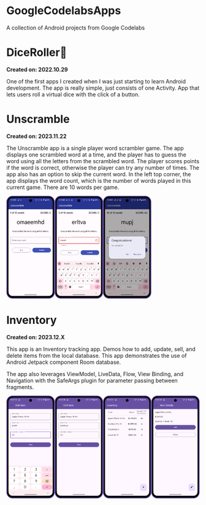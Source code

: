 # GoogleCodelabsApps

A collection of Android projects from Google Codelabs

# DiceRoller🎲

**Created on: 2022.10.29**

One of the first apps I created when I was just starting to learn Android development. The app is
really simple, just consists of one Activity.
App that lets users roll a virtual dice with the click of a button.

# Unscramble

**Created on: 2023.11.22**

The Unscramble app is a single player word scrambler game. The app displays one scrambled word at a time, and the player
has to guess the word using all the letters from the scrambled word. The player scores points if the word is correct,
otherwise the player can try any number of times. The app also has an option to skip the current word. In the left top
corner, the app displays the word count, which is the number of words played in this current game. There are 10 words
per game.

<div style="display: flex; overflow-x: auto;">
  <img src="assets/Unscramble1.png" alt="Unscramble 1" style="width: 25%; height: 25%;" />
  <img src="assets/Unscramble2.png" alt="Unscramble 2" style="width: 25%; height: 25%;" />
  <img src="assets/Unscramble3.png" alt="Unscramble 3" style="width: 25%; height: 25%;" />
</div>

# Inventory

**Created on: 2023.12.X**

This app is an Inventory tracking app. Demos how to add, update, sell, and delete items from the local database. This app demonstrates the use of Android Jetpack component Room database.

The app also leverages ViewModel, LiveData, Flow, View Binding, and Navigation with the SafeArgs plugin for parameter passing between fragments.

<div style="display: flex; overflow-x: auto;">
  <img src="assets/Inventory1.png" alt="Inventory 1" style="width: 25%; height: 25%;" />
  <img src="assets/Inventory2.png" alt="Inventory 2" style="width: 25%; height: 25%;" />
  <img src="assets/Inventory3.png" alt="Inventory 3" style="width: 25%; height: 25%;" />
  <img src="assets/Inventory4.png" alt="Inventory 4" style="width: 25%; height: 25%;" />
</div>



